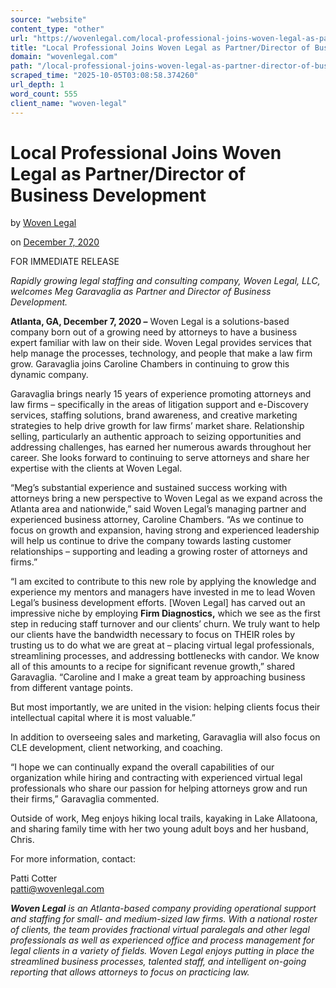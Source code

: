 ```yaml
---
source: "website"
content_type: "other"
url: "https://wovenlegal.com/local-professional-joins-woven-legal-as-partner-director-of-business-development/"
title: "Local Professional Joins Woven Legal as Partner/Director of Business Development"
domain: "wovenlegal.com"
path: "/local-professional-joins-woven-legal-as-partner-director-of-business-development/"
scraped_time: "2025-10-05T03:08:58.374260"
url_depth: 1
word_count: 555
client_name: "woven-legal"
---
```


# Local Professional Joins Woven Legal as Partner/Director of Business Development

by [Woven Legal](https://wovenlegal.com/author/wovenlegal_iw3gt6/)

on [December 7, 2020](https://wovenlegal.com/2020/12/07/)

FOR IMMEDIATE RELEASE

_Rapidly growing legal staffing and consulting company, Woven Legal, LLC, welcomes Meg Garavaglia as Partner and Director of Business Development._

**Atlanta, GA, December 7, 2020 –** Woven Legal is a solutions-based company born out of a growing need by attorneys to have a business expert familiar with law on their side. Woven Legal provides services that help manage the processes, technology, and people that make a law firm grow. Garavaglia joins Caroline Chambers in continuing to grow this dynamic company.

Garavaglia brings nearly 15 years of experience promoting attorneys and law firms – specifically in the areas of litigation support and e-Discovery services, staffing solutions, brand awareness, and creative marketing strategies to help drive growth for law firms’ market share. Relationship selling, particularly an authentic approach to seizing opportunities and addressing challenges, has earned her numerous awards throughout her career. She looks forward to continuing to serve attorneys and share her expertise with the clients at Woven Legal.

“Meg’s substantial experience and sustained success working with attorneys bring a new perspective to Woven Legal as we expand across the Atlanta area and nationwide,” said Woven Legal’s managing partner and experienced business attorney, Caroline Chambers. “As we continue to focus on growth and expansion, having strong and experienced leadership will help us continue to drive the company towards lasting customer relationships – supporting and leading a growing roster of attorneys and firms.”

“I am excited to contribute to this new role by applying the knowledge and experience my mentors and managers have invested in me to lead Woven Legal’s business development efforts. [Woven Legal] has carved out an impressive niche by employing **Firm Diagnostics,** which we see as the first step in reducing staff turnover and our clients’ churn. We truly want to help our clients have the bandwidth necessary to focus on THEIR roles by trusting us to do what we are great at – placing virtual legal professionals, streamlining processes, and addressing bottlenecks with candor. We know all of this amounts to a recipe for significant revenue growth,” shared Garavaglia. “Caroline and I make a great team by approaching business from different vantage points.

But most importantly, we are united in the vision: helping clients focus their intellectual capital where it is most valuable.”

In addition to overseeing sales and marketing, Garavaglia will also focus on CLE development, client networking, and coaching.

“I hope we can continually expand the overall capabilities of our organization while hiring and contracting with experienced virtual legal professionals who share our passion for helping attorneys grow and run their firms,” Garavaglia commented.

Outside of work, Meg enjoys hiking local trails, kayaking in Lake Allatoona, and sharing family time with her two young adult boys and her husband, Chris.

For more information, contact:

Patti Cotter  
[patti@wovenlegal.com](mailto:patti@wovenlegal.com)

**_Woven Legal_** _is an Atlanta-based company providing operational support and staffing for small- and medium-sized law firms. With a national roster of clients, the team provides fractional virtual paralegals and other legal professionals as well as experienced office and process management for legal clients in a variety of fields. Woven Legal enjoys putting in place the streamlined business processes, talented staff, and intelligent on-going reporting that allows attorneys to focus on practicing law._